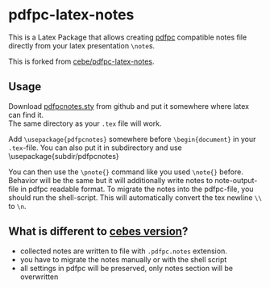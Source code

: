 pdfpc-latex-notes
=================

This is a Latex Package that allows creating [pdfpc](http://davvil.github.io/pdfpc/)
compatible notes file directly from your latex presentation `\note`s.


This is forked from [cebe/pdfpc-latex-notes](https://github.com/cebe/pdfpc-latex-notes).

Usage
-----

Download [pdfpcnotes.sty](https://raw.github.com/cebe/pdfpc-latex-notes/master/pdfpcnotes.sty)
from github and put it somewhere where latex can find it.  
The same directory as your `.tex` file will work.

Add `\usepackage{pdfpcnotes}` somewhere before `\begin{document}` in your `.tex`-file.
You can also put it in subdirectory and use \usepackage{subdir/pdfpcnotes}

You can then use the `\pnote{}` command like you used `\note{}` before.
Behavior will be the same but it will additionally write notes to note-output-file in pdfpc readable format.
To migrate the notes into the pdfpc-file, you should run the shell-script.
This will automatically convert the tex newline `\\` to `\n`.


What is different to [cebes version](https://github.com/cebe/pdfpc-latex-notes)?
---------------

- collected notes are written to file with `.pdfpc.notes` extension.
- you have to migrate the notes manually or with the shell script
- all settings in pdfpc will be preserved, only notes section will be overwritten


